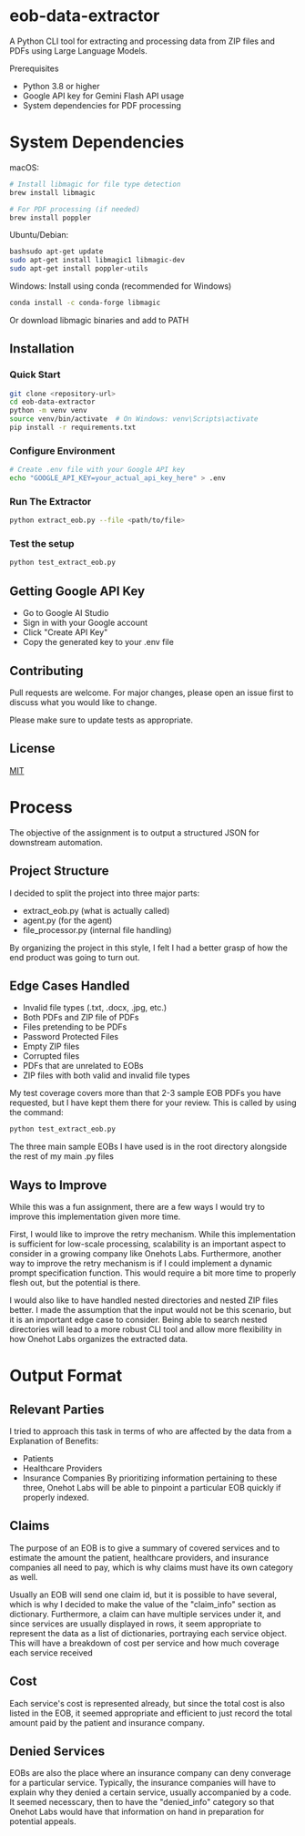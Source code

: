 # eob-data-extractor
A Python CLI tool for extracting and processing data from ZIP files and PDFs using Large Language Models. 

Prerequisites
- Python 3.8 or higher
- Google API key for Gemini Flash API usage
- System dependencies for PDF processing


# System Dependencies
macOS: 

```bash
# Install libmagic for file type detection
brew install libmagic

# For PDF processing (if needed)
brew install poppler
```
Ubuntu/Debian:

```bash
bashsudo apt-get update
sudo apt-get install libmagic1 libmagic-dev
sudo apt-get install poppler-utils 
```
Windows: Install using conda (recommended for Windows)
```bash
conda install -c conda-forge libmagic
```
Or download libmagic binaries and add to PATH

## Installation
### Quick Start
```bash
git clone <repository-url>
cd eob-data-extractor
python -m venv venv
source venv/bin/activate  # On Windows: venv\Scripts\activate
pip install -r requirements.txt
```
### Configure Environment
```bash
# Create .env file with your Google API key
echo "GOOGLE_API_KEY=your_actual_api_key_here" > .env
```

### Run The Extractor
```bash
python extract_eob.py --file <path/to/file>
```

### Test the setup
```bash
python test_extract_eob.py
```

## Getting Google API Key
- Go to Google AI Studio
- Sign in with your Google account
- Click "Create API Key"
- Copy the generated key to your .env file

## Contributing

Pull requests are welcome. For major changes, please open an issue first
to discuss what you would like to change.

Please make sure to update tests as appropriate.

## License

[MIT](https://choosealicense.com/licenses/mit/)

# Process
The objective of the assignment is to output a structured JSON for downstream automation.

## Project Structure
I decided to split the project into three major parts: 
- extract_eob.py (what is actually called)
- agent.py (for the agent)
- file_processor.py (internal file handling)


By organizing the project in this style, I felt I had a better grasp of how the end product was going to turn out.

## Edge Cases Handled
- Invalid file types (.txt, .docx, .jpg, etc.)
- Both PDFs and ZIP file of PDFs
- Files pretending to be PDFs
- Password Protected Files
- Empty ZIP files
- Corrupted files
- PDFs that are unrelated to EOBs
- ZIP files with both valid and invalid file types

My test coverage covers more than that 2-3 sample EOB PDFs you have requested, but I have kept them there for your review. This is called by using the command:
```bash
python test_extract_eob.py
```

The three main sample EOBs I have used is in the root directory alongside the rest of my main .py files

## Ways to Improve
While this was a fun assignment, there are a few ways I would try to improve this implementation given more time. 

First, I would like to improve the retry mechanism. While this implementation is sufficient for low-scale processing, scalability is an important aspect to consider in a growing company like Onehots Labs. Furthermore, another way to improve the retry mechanism is if I could implement a dynamic prompt specification function. This would require a bit more time to properly flesh out, but the potential is there.

I would also like to have handled nested directories and nested ZIP files better. I made the assumption that the input would not be this scenario, but it is an important edge case to consider. Being able to search nested directories will lead to a more robust CLI tool and allow more flexibility in how Onehot Labs organizes the extracted data.


# Output Format

## Relevant Parties
 I tried to approach this task in terms of who are affected by the data from a Explanation of Benefits:
- Patients
- Healthcare Providers
- Insurance Companies
By prioritizing information pertaining to these three, Onehot Labs will be able to pinpoint a particular EOB quickly if properly indexed.

## Claims
The purpose of an EOB is to give a summary of covered services and to estimate the amount the patient, healthcare providers, and insurance companies all need to pay, which is why claims must have its own category as well.

Usually an EOB will send one claim id, but it is possible to have several, which is why I decided to make the value of the "claim_info" section as dictionary. Furthermore, a claim can have multiple services under it, and since services are usually displayed in rows, it seem appropriate to represent the data as a list of dictionaries, portraying each service object. This will have a breakdown of cost per service and how much coverage each service received

## Cost
Each service's cost is represented already, but since the total cost is also listed in the EOB, it seemed appropriate and efficient to just record the total amount paid by the patient and insurance company.

## Denied Services
EOBs are also the place where an insurance company can deny converage for a particular service. Typically, the insurance companies will have to explain why they denied a certain service, usually accompanied by a code. It seemed necesscary, then to have the "denied_info" category so that Onehot Labs would have that information on hand in preparation for potential appeals. 


